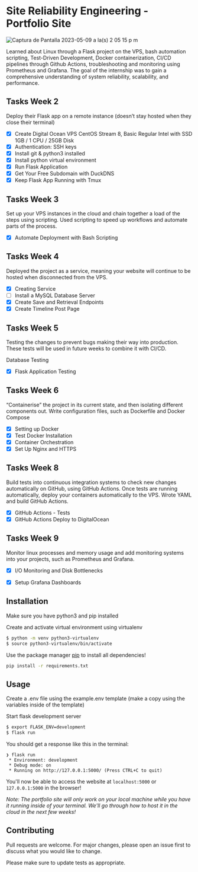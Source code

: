 # Site Reliability Engineering - Portfolio Site

![Captura de Pantalla 2023-05-09 a la(s) 2 05 15 p m](https://github.com/ferdeleong/project-placeholder/assets/78885738/02f85b1e-1e43-40a2-aad2-51fe8516d289)

Learned about Linux through a Flask project on the VPS, bash automation scripting, Test-Driven Development, Docker containerization, CI/CD pipelines through Github Actions, troubleshooting and monitoring using Prometheus and Grafana. The goal of the internship was to gain a comprehensive understanding of system reliability,
scalability, and performance.

## Tasks Week 2

Deploy their Flask app on a remote instance (doesn’t stay hosted when they close their terminal)

- [x] Create Digital Ocean VPS CentOS Stream 8, Basic Regular Intel with SSD 1GB / 1 CPU / 25GB Disk
- [x] Authentication: SSH keys
- [x] Install git & python3 installed
- [x] Install python virtual environment 
- [x] Run Flask Application
- [x] Get Your Free Subdomain with DuckDNS
- [x] Keep Flask App Running with Tmux

## Tasks Week 3

Set up your VPS instances in the cloud and chain together a load of the steps using scripting. Used scripting to speed up workflows and automate parts of the process.

- [x] Automate Deployment with Bash Scripting


## Tasks Week 4

Deployed the project as a service, meaning your website will continue to be hosted when disconnected from the VPS.

- [x] Creating Service
- [ ] Install a MySQL Database Server
- [x] Create Save and Retrieval Endpoints
- [x] Create Timeline Post Page

## Tasks Week 5

Testing the changes to prevent bugs making their way into production. These tests will be used in future weeks to combine it with CI/CD. 

Database Testing
- [x] Flask Application Testing

## Tasks Week 6

“Containerise” the project in its current state, and then isolating different components out. Write configuration files, such as Dockerfile and Docker Compose

- [x] Setting up Docker
- [x] Test Docker Installation
- [x] Container Orchestration
- [x] Set Up Nginx and HTTPS

## Tasks Week 8

Build tests into continuous integration systems to check new changes automatically on GitHub, using GitHub Actions. Once tests are running automatically, deploy your containers automatically to the VPS. Wrote YAML and build GitHub Actions.

- [x] GitHub Actions - Tests
- [x] GitHub Actions Deploy to DigitalOcean 

## Tasks Week 9

Monitor linux processes and memory usage and add monitoring systems into your projects, such as Prometheus and Grafana.

- [x] I/O Monitoring and Disk Bottlenecks
- [x] Setup Grafana Dashboards


## Installation

Make sure you have python3 and pip installed

Create and activate virtual environment using virtualenv
```bash
$ python -m venv python3-virtualenv
$ source python3-virtualenv/bin/activate
```

Use the package manager [pip](https://pip.pypa.io/en/stable/) to install all dependencies!

```bash
pip install -r requirements.txt
```

## Usage

Create a .env file using the example.env template (make a copy using the variables inside of the template)

Start flask development server
```bash
$ export FLASK_ENV=development
$ flask run
```

You should get a response like this in the terminal:
```
❯ flask run
 * Environment: development
 * Debug mode: on
 * Running on http://127.0.0.1:5000/ (Press CTRL+C to quit)
```

You'll now be able to access the website at `localhost:5000` or `127.0.0.1:5000` in the browser! 

*Note: The portfolio site will only work on your local machine while you have it running inside of your terminal. We'll go through how to host it in the cloud in the next few weeks!* 

## Contributing

Pull requests are welcome. For major changes, please open an issue first to discuss what you would like to change.

Please make sure to update tests as appropriate.
